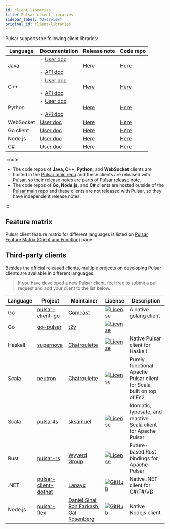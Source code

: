 ```yaml
---
id: client-libraries
title: Pulsar client libraries
sidebar_label: "Overview"
original_id: client-libraries
---
```


Pulsar supports the following client libraries:

| Language  | Documentation                                                                            | Release note                                                             | Code repo                                                             |
|-----------|------------------------------------------------------------------------------------------|--------------------------------------------------------------------------|-----------------------------------------------------------------------|
| Java      | - [User doc](client-libraries-java.md) <br /><br />- [API doc](/api/client/)             | [Here](/release-notes/)                                                  | [Here](https://github.com/apache/pulsar/tree/master/pulsar-client)    |
| C++       | - [User doc](client-libraries-cpp.md) <br /><br />- [API doc](@pulsar:apidoc:cpp@)       | [Here](/release-notes/)                                                  | [Here](https://github.com/apache/pulsar-client-cpp)                   |
| Python    | - [User doc](client-libraries-python.md) <br /><br />- [API doc](@pulsar:apidoc:python@) | [Here](/release-notes/)                                                  | [Here](https://github.com/apache/pulsar-client-python)                |
| WebSocket | [User doc](client-libraries-websocket.md)                                                | [Here](/release-notes/)                                                  | [Here](https://github.com/apache/pulsar/tree/master/pulsar-websocket) |
| Go client | [User doc](client-libraries-go.md)                                                       | [Here](https://github.com/apache/pulsar-client-go/blob/master/CHANGELOG) | [Here](https://github.com/apache/pulsar-client-go)                    |
| Node.js   | [User doc](client-libraries-node.md)                                                     | [Here](https://github.com/apache/pulsar-client-node/releases)            | [Here](https://github.com/apache/pulsar-client-node)                  |
| C#        | [User doc](client-libraries-dotnet.md)                                                   | [Here](https://github.com/apache/pulsar-dotpulsar/blob/master/CHANGELOG) | [Here](https://github.com/apache/pulsar-dotpulsar)                    |

:::note

- The code repos of **Java, C++, Python,** and **WebSocket** clients are hosted in the [Pulsar main repo](https://github.com/apache/pulsar) and these clients are released with Pulsar, so their release notes are parts of [Pulsar release note](/release-notes/).
- The code repos of **Go, Node.js,** and **C#** clients are hosted outside of the [Pulsar main repo](https://github.com/apache/pulsar) and these clients are not released with Pulsar, so they have independent release notes.

:::

## Feature matrix
Pulsar client feature matrix for different languages is listed on [Pulsar Feature Matrix (Client and Function)](https://docs.google.com/spreadsheets/d/1YHYTkIXR8-Ql103u-IMI18TXLlGStK8uJjDsOOA0T20/edit#gid=1784579914) page.

## Third-party clients

Besides the official released clients, multiple projects on developing Pulsar clients are available in different languages.

> If you have developed a new Pulsar client, feel free to submit a pull request and add your client to the list below.

| Language | Project | Maintainer | License | Description |
|----------|---------|------------|---------|-------------|
| Go | [pulsar-client-go](https://github.com/Comcast/pulsar-client-go) | [Comcast](https://github.com/Comcast) | [![License](https://img.shields.io/badge/License-Apache%202.0-blue.svg)](https://opensource.org/licenses/Apache-2.0) | A native golang client |
| Go | [go-pulsar](https://github.com/t2y/go-pulsar) | [t2y](https://github.com/t2y) | [![License](https://img.shields.io/badge/License-Apache%202.0-blue.svg)](https://opensource.org/licenses/Apache-2.0) | 
| Haskell | [supernova](https://github.com/cr-org/supernova) | [Chatroulette](https://github.com/cr-org) | [![License](https://img.shields.io/badge/License-Apache%202.0-blue.svg)](https://opensource.org/licenses/Apache-2.0) | Native Pulsar client for Haskell | 
| Scala | [neutron](https://github.com/cr-org/neutron) | [Chatroulette](https://github.com/cr-org) | [![License](https://img.shields.io/badge/License-Apache%202.0-blue.svg)](https://opensource.org/licenses/Apache-2.0) | Purely functional Apache Pulsar client for Scala built on top of Fs2 |
| Scala | [pulsar4s](https://github.com/sksamuel/pulsar4s) | [sksamuel](https://github.com/sksamuel) | [![License](https://img.shields.io/badge/License-Apache%202.0-blue.svg)](https://opensource.org/licenses/Apache-2.0) | Idomatic, typesafe, and reactive Scala client for Apache Pulsar |
| Rust | [pulsar-rs](https://github.com/wyyerd/pulsar-rs) | [Wyyerd Group](https://github.com/wyyerd) | [![License](https://img.shields.io/badge/License-Apache%202.0-blue.svg)](https://opensource.org/licenses/Apache-2.0) | Future-based Rust bindings for Apache Pulsar |
| .NET | [pulsar-client-dotnet](https://github.com/fsharplang-ru/pulsar-client-dotnet) | [Lanayx](https://github.com/Lanayx) | [![GitHub](https://img.shields.io/badge/license-MIT-green.svg)](https://opensource.org/licenses/MIT) | Native .NET client for C#/F#/VB |
| Node.js | [pulsar-flex](https://github.com/ayeo-flex-org/pulsar-flex) | [Daniel Sinai](https://github.com/danielsinai), [Ron Farkash](https://github.com/ronfarkash), [Gal Rosenberg](https://github.com/galrose)| [![GitHub](https://img.shields.io/badge/license-MIT-green.svg)](https://opensource.org/licenses/MIT) | Native Nodejs client |
